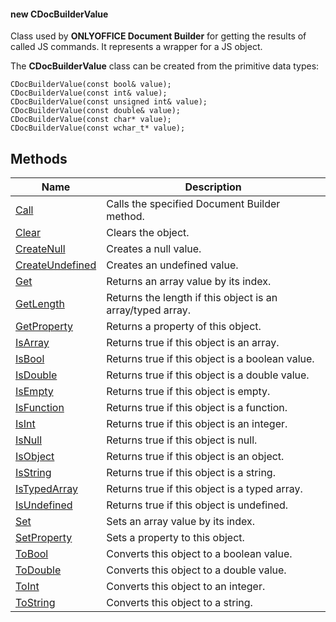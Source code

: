 #### new CDocBuilderValue

Class used by **ONLYOFFICE Document Builder** for getting the results of called JS commands. It represents a wrapper for a JS object.

The **CDocBuilderValue** class can be created from the primitive data types:

```
CDocBuilderValue(const bool& value);
CDocBuilderValue(const int& value);
CDocBuilderValue(const unsigned int& value);
CDocBuilderValue(const double& value);
CDocBuilderValue(const char* value);
CDocBuilderValue(const wchar_t* value);
```

## Methods

| Name                                                                             | Description                                                |
| -------------------------------------------------------------------------------- | ---------------------------------------------------------- |
| [Call](/docbuilder/integrationapi/c/cdocbuildervalue/call)                       | Calls the specified Document Builder method.               |
| [Clear](/docbuilder/integrationapi/c/cdocbuildervalue/clear)                     | Clears the object.                                         |
| [CreateNull](/docbuilder/integrationapi/c/cdocbuildervalue/createnull)           | Creates a null value.                                      |
| [CreateUndefined](/docbuilder/integrationapi/c/cdocbuildervalue/createundefined) | Creates an undefined value.                                |
| [Get](/docbuilder/integrationapi/c/cdocbuildervalue/get)                         | Returns an array value by its index.                       |
| [GetLength](/docbuilder/integrationapi/c/cdocbuildervalue/getlength)             | Returns the length if this object is an array/typed array. |
| [GetProperty](/docbuilder/integrationapi/c/cdocbuildervalue/getproperty)         | Returns a property of this object.                         |
| [IsArray](/docbuilder/integrationapi/c/cdocbuildervalue/isarray)                 | Returns true if this object is an array.                   |
| [IsBool](/docbuilder/integrationapi/c/cdocbuildervalue/isbool)                   | Returns true if this object is a boolean value.            |
| [IsDouble](/docbuilder/integrationapi/c/cdocbuildervalue/isdouble)               | Returns true if this object is a double value.             |
| [IsEmpty](/docbuilder/integrationapi/c/cdocbuildervalue/isempty)                 | Returns true if this object is empty.                      |
| [IsFunction](/docbuilder/integrationapi/c/cdocbuildervalue/isfunction)           | Returns true if this object is a function.                 |
| [IsInt](/docbuilder/integrationapi/c/cdocbuildervalue/isint)                     | Returns true if this object is an integer.                 |
| [IsNull](/docbuilder/integrationapi/c/cdocbuildervalue/isnull)                   | Returns true if this object is null.                       |
| [IsObject](/docbuilder/integrationapi/c/cdocbuildervalue/isobject)               | Returns true if this object is an object.                  |
| [IsString](/docbuilder/integrationapi/c/cdocbuildervalue/isstring)               | Returns true if this object is a string.                   |
| [IsTypedArray](/docbuilder/integrationapi/c/cdocbuildervalue/istypedarray)       | Returns true if this object is a typed array.              |
| [IsUndefined](/docbuilder/integrationapi/c/cdocbuildervalue/isundefined)         | Returns true if this object is undefined.                  |
| [Set](/docbuilder/integrationapi/c/cdocbuildervalue/set)                         | Sets an array value by its index.                          |
| [SetProperty](/docbuilder/integrationapi/c/cdocbuildervalue/setproperty)         | Sets a property to this object.                            |
| [ToBool](/docbuilder/integrationapi/c/cdocbuildervalue/tobool)                   | Converts this object to a boolean value.                   |
| [ToDouble](/docbuilder/integrationapi/c/cdocbuildervalue/todouble)               | Converts this object to a double value.                    |
| [ToInt](/docbuilder/integrationapi/c/cdocbuildervalue/toint)                     | Converts this object to an integer.                        |
| [ToString](/docbuilder/integrationapi/c/cdocbuildervalue/tostring)               | Converts this object to a string.                          |
